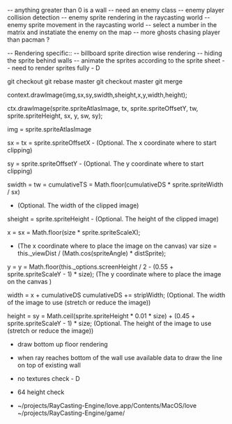 -- anything greater than 0 is a wall
-- need an enemy class
-- enemy player collision detection
-- enemy sprite rendering in the raycasting world
-- enemy sprite movement in the raycasting world
-- select a number in the matrix and instatiate the enemy on the map
-- more ghosts chasing player than pacman ?

-- Rendering specific::
-- billboard sprite direction wise rendering
-- hiding the sprite behind walls
-- animate the sprites according to the sprite sheet
-- need to render sprites fully - D

git checkout <your branch>
git rebase master
git checkout master
git merge <your branch>

context.drawImage(img,sx,sy,swidth,sheight,x,y,width,height);

ctx.drawImage(sprite.spriteAtlasImage, tx, sprite.spriteOffsetY,
                              tw, sprite.spriteHeight, sx, y, sw, sy);

img = sprite.spriteAtlasImage


sx = tx = sprite.spriteOffsetX - (Optional. The x coordinate where to start clipping)


sy = sprite.spriteOffsetY - (Optional. The y coordinate where to start clipping)


swidth = tw = cumulativeTS = Math.floor(cumulativeDS * sprite.spriteWidth / sx)
- (Optional. The width of the clipped image)


sheight = sprite.spriteHeight - (Optional. The height of the clipped image)


x = sx = Math.floor(size * sprite.spriteScaleX);
- (The x coordinate where to place the image on the canvas)
var size = this._viewDist / (Math.cos(spriteAngle) * distSprite);


y = y = Math.floor(this._options.screenHeight / 2
                               - (0.55 + sprite.spriteScaleY - 1) * size);
(The y coordinate where to place the image on the canvas	)


width = x + cumulativeDS
cumulativeDS += stripWidth;
(Optional. The width of the image to use (stretch or reduce the image))


height = sy =  Math.ceil(sprite.spriteHeight * 0.01 * size)
                               + (0.45 + sprite.spriteScaleY - 1)  * size;
(Optional. The height of the image to use (stretch or reduce the image))


* draw bottom up floor rendering
* when ray reaches bottom of the wall use available data to draw the line on top of existing wall


* no textures check - D
* 64 height check
* ~/projects/RayCasting-Engine/love.app/Contents/MacOS/love ~/projects/RayCasting-Engine/game/